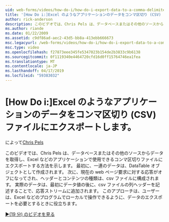 ```yaml
---
uid: web-forms/videos/how-do-i/how-do-i-export-data-to-a-comma-delimited-csv-file-for-an-application-like-excel
title: '[How Do i:]Excel のようなアプリケーションのデータをコンマ区切り (CSV) ファイルにエクスポート |Microsoft Docs'
author: rick-anderson
description: このビデオでは、Chris Pels は、データベースまたはその他のソースからデータを取得し、アプリケーション、li で使用できるコンマ区切りファイルにエクスポートする方法を説明しています.
ms.author: riande
ms.date: 01/22/2009
ms.assetid: c9df86ad-aec2-43d5-bb8a-413ebb666673
msc.legacyurl: /web-forms/videos/how-do-i/how-do-i-export-data-to-a-comma-delimited-csv-file-for-an-application-like-excel
msc.type: video
ms.openlocfilehash: f27873eee345fe5347023b154de2b3833c9b6138
ms.sourcegitcommit: 0f1119340e4464720cfd16d0ff15764746ea1fea
ms.translationtype: MT
ms.contentlocale: ja-JP
ms.lasthandoff: 04/17/2019
ms.locfileid: "59383032"
---
```

# <a name="how-do-i-export-data-to-a-comma-delimited-csv-file-for-an-application-like-excel"></a>[How Do i:]Excel のようなアプリケーションのデータをコンマ区切り (CSV) ファイルにエクスポートします。

によって[Chris Pels](https://twitter.com/chrispels)

このビデオでは、Chris Pels は、データベースまたはその他のソースからデータを取得し、Excel などのアプリケーションで使用できるコンマ区切りファイルにエクスポートする方法を示します。 最初に、一連のデータは、DataTable オブジェクトとして作成されます。 次に、現在の web ページ要求に対する応答がオフになってされ、ヘッダーとコンテンツの種類は、csv ファイルに構成されます。 実際のデータは、最初にデータ値の後に、csv ファイルの列ヘッダーを記述することで、応答ストリームに追加されます。 このアプローチは、ユーザーは、Excel などのプログラムでローカルで操作できるように、データのエクスポートを必要とするときに役立ちます。

[&#9654;(19 分) のビデオを見る](https://channel9.msdn.com/Blogs/ASP-NET-Site-Videos/how-do-i-export-data-to-a-comma-delimited-csv-file-for-an-application-like-excel)
